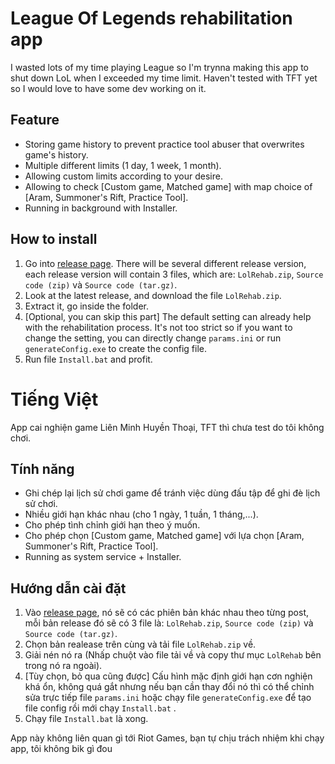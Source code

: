 # League Of Legends rehabilitation app  
I wasted lots of my time playing League so I'm trynna making this app to shut down LoL when I exceeded my time limit. Haven't tested with TFT yet so I would love to have some dev working on it.

## Feature
- Storing game history to prevent practice tool abuser that overwrites game's history.
- Multiple different limits (1 day, 1 week, 1 month).
- Allowing custom limits according to your desire.
- Allowing to check [Custom game, Matched game] with map choice of [Aram, Summoner's Rift, Practice Tool].
- Running in background with Installer.
  
## How to install
1. Go into [release page](https://github.com/Gia-Huynh/league-rehab-app/releases). There will be several different release version, each release version will contain 3 files, which are: `LolRehab.zip`, `Source code (zip)` và `Source code (tar.gz)`.
2. Look at the latest release, and download the file `LolRehab.zip`.
3. Extract it, go inside the folder.
4. [Optional, you can skip this part] The default setting can already help with the rehabilitation process. It's not too strict so if you want to change the setting, you can directly change `params.ini` or run `generateConfig.exe` to create the config file.
5. Run file `Install.bat` and profit.

# Tiếng Việt
 App cai nghiện game Liên Minh Huyền Thoại, TFT thì chưa test do tôi không chơi. 
 
## Tính năng  
- Ghi chép lại lịch sử chơi game để tránh việc dùng đấu tập để ghi đè lịch sử chơi. 
- Nhiều giới hạn khác nhau (cho 1 ngày, 1 tuần, 1 tháng,...).
- Cho phép tình chỉnh giới hạn theo ý muốn.
- Cho phép chọn [Custom game, Matched game] với lựa chọn [Aram, Summoner's Rift, Practice Tool].
- Running as system service + Installer.

## Hướng dẫn cài đặt  
1. Vào [release page](https://github.com/Gia-Huynh/league-rehab-app/releases), nó sẽ có các phiên bản khác nhau theo từng post, mỗi bản release đó sẽ có 3 file là: `LolRehab.zip`, `Source code (zip)` và `Source code (tar.gz)`.
2. Chọn bản realease trên cùng và tải file `LolRehab.zip` về.
3. Giải nén nó ra (Nhấp chuột vào file tải về và copy thư mục `LolRehab` bên trong nó ra ngoài).
4. [Tùy chọn, bỏ qua cũng được] Cấu hình mặc định giới hạn cơn nghiện khá ổn, không quá gắt nhưng nếu bạn cần thay đổi nó thì có thể chỉnh sửa trực tiếp file `params.ini` hoặc chạy file `generateConfig.exe` để tạo file config rồi mới chạy `Install.bat` .
5. Chạy file `Install.bat` là xong.

App này không liên quan gì tới Riot Games, bạn tự chịu trách nhiệm khi chạy app, tôi không bik gì đou
